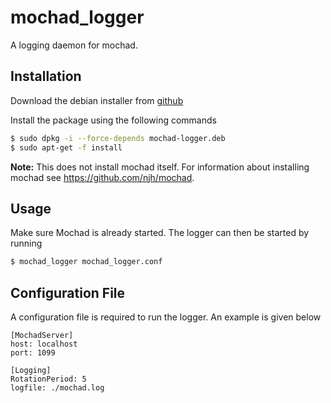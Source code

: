 mochad_logger
=============

A logging daemon for mochad.


Installation
------------
Download the debian installer from [github](https://github.com/mrdanbrooks/mochad_logger/releases/download/0.0.3/mochad-logger.deb)

Install the package using the following commands

```bash
$ sudo dpkg -i --force-depends mochad-logger.deb
$ sudo apt-get -f install
```

**Note:** This does not install mochad itself. For information about installing mochad see https://github.com/njh/mochad.



Usage
-----

Make sure Mochad is already started. The logger can then be started by running

```bash
$ mochad_logger mochad_logger.conf
```


Configuration File
------------------
A configuration file is required to run the logger. An example is given below

```
[MochadServer]
host: localhost
port: 1099

[Logging]
RotationPeriod: 5
logfile: ./mochad.log
```
